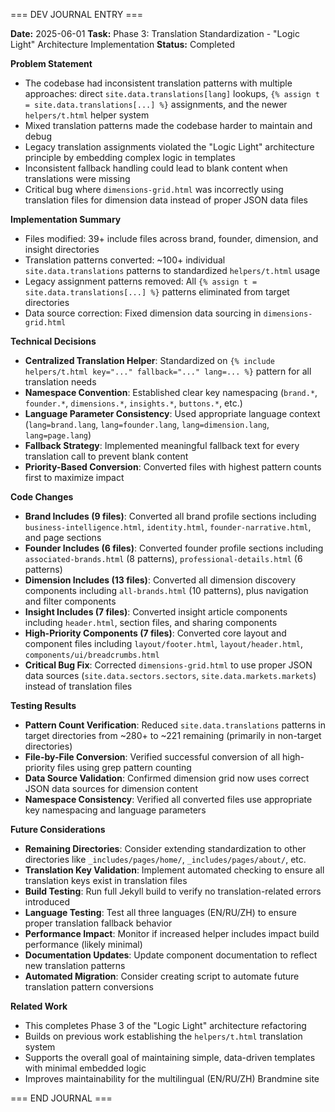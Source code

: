 === DEV JOURNAL ENTRY ===

**Date:** 2025-06-01
**Task:** Phase 3: Translation Standardization - "Logic Light" Architecture Implementation
**Status:** Completed

**Problem Statement**
- The codebase had inconsistent translation patterns with multiple approaches: direct `site.data.translations[lang]` lookups, `{% assign t = site.data.translations[...] %}` assignments, and the newer `helpers/t.html` helper system
- Mixed translation patterns made the codebase harder to maintain and debug
- Legacy translation assignments violated the "Logic Light" architecture principle by embedding complex logic in templates
- Inconsistent fallback handling could lead to blank content when translations were missing
- Critical bug where `dimensions-grid.html` was incorrectly using translation files for dimension data instead of proper JSON data files

**Implementation Summary**
- Files modified: 39+ include files across brand, founder, dimension, and insight directories
- Translation patterns converted: ~100+ individual `site.data.translations` patterns to standardized `helpers/t.html` usage
- Legacy assignment patterns removed: All `{% assign t = site.data.translations[...] %}` patterns eliminated from target directories
- Data source correction: Fixed dimension data sourcing in `dimensions-grid.html`

**Technical Decisions**
- **Centralized Translation Helper**: Standardized on `{% include helpers/t.html key="..." fallback="..." lang=... %}` pattern for all translation needs
- **Namespace Convention**: Established clear key namespacing (`brand.*`, `founder.*`, `dimensions.*`, `insights.*`, `buttons.*`, etc.)
- **Language Parameter Consistency**: Used appropriate language context (`lang=brand.lang`, `lang=founder.lang`, `lang=dimension.lang`, `lang=page.lang`)
- **Fallback Strategy**: Implemented meaningful fallback text for every translation call to prevent blank content
- **Priority-Based Conversion**: Converted files with highest pattern counts first to maximize impact

**Code Changes**
- **Brand Includes (9 files)**: Converted all brand profile sections including `business-intelligence.html`, `identity.html`, `founder-narrative.html`, and page sections
- **Founder Includes (6 files)**: Converted founder profile sections including `associated-brands.html` (8 patterns), `professional-details.html` (6 patterns)
- **Dimension Includes (13 files)**: Converted all dimension discovery components including `all-brands.html` (10 patterns), plus navigation and filter components
- **Insight Includes (7 files)**: Converted insight article components including `header.html`, section files, and sharing components
- **High-Priority Components (7 files)**: Converted core layout and component files including `layout/footer.html`, `layout/header.html`, `components/ui/breadcrumbs.html`
- **Critical Bug Fix**: Corrected `dimensions-grid.html` to use proper JSON data sources (`site.data.sectors.sectors`, `site.data.markets.markets`) instead of translation files

**Testing Results**
- **Pattern Count Verification**: Reduced `site.data.translations` patterns in target directories from ~280+ to ~221 remaining (primarily in non-target directories)
- **File-by-File Conversion**: Verified successful conversion of all high-priority files using grep pattern counting
- **Data Source Validation**: Confirmed dimension grid now uses correct JSON data sources for dimension content
- **Namespace Consistency**: Verified all converted files use appropriate key namespacing and language parameters

**Future Considerations**
- **Remaining Directories**: Consider extending standardization to other directories like `_includes/pages/home/`, `_includes/pages/about/`, etc.
- **Translation Key Validation**: Implement automated checking to ensure all translation keys exist in translation files
- **Build Testing**: Run full Jekyll build to verify no translation-related errors introduced
- **Language Testing**: Test all three languages (EN/RU/ZH) to ensure proper translation fallback behavior
- **Performance Impact**: Monitor if increased helper includes impact build performance (likely minimal)
- **Documentation Updates**: Update component documentation to reflect new translation patterns
- **Automated Migration**: Consider creating script to automate future translation pattern conversions

**Related Work**
- This completes Phase 3 of the "Logic Light" architecture refactoring
- Builds on previous work establishing the `helpers/t.html` translation system
- Supports the overall goal of maintaining simple, data-driven templates with minimal embedded logic
- Improves maintainability for the multilingual (EN/RU/ZH) Brandmine site

=== END JOURNAL ===